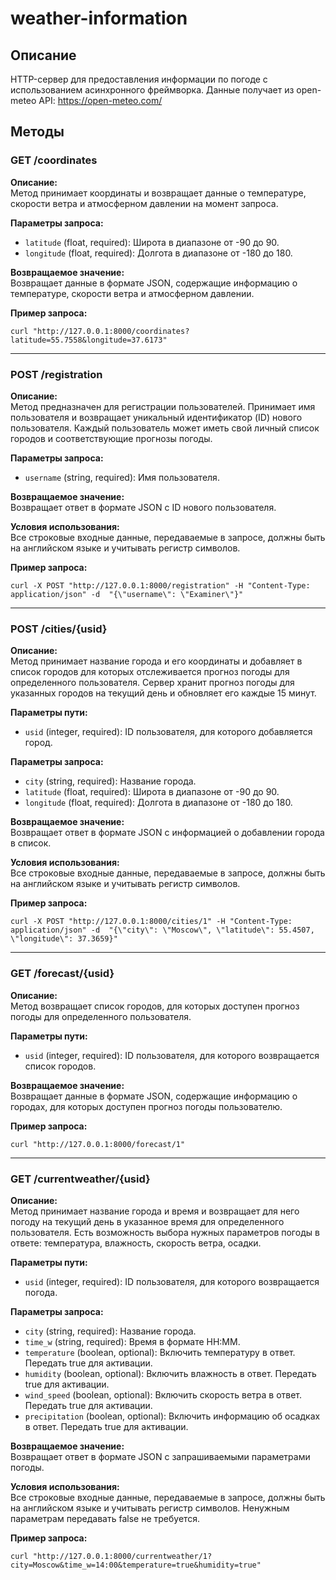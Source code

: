 # weather-information

## Описание
HTTP-сервер для предоставления информации по погоде с использованием асинхронного фреймворка. 
Данные получает из open-meteo API: https://open-meteo.com/

## Методы

### GET /coordinates

**Описание:**  
Метод принимает координаты и возвращает данные о температуре, скорости ветра и атмосферном
давлении на момент запроса.

**Параметры запроса:**
- `latitude` (float, required): Широта в диапазоне от -90 до 90.
- `longitude` (float, required): Долгота в диапазоне от -180 до 180.

**Возвращаемое значение:**  
Возвращает данные в формате JSON, содержащие информацию о температуре, скорости ветра и 
атмосферном давлении.

**Пример запроса:**  

`curl "http://127.0.0.1:8000/coordinates?latitude=55.7558&longitude=37.6173"`

---

### POST /registration

**Описание:**  
Метод предназначен для регистрации пользователей. Принимает имя пользователя и возвращает 
уникальный идентификатор (ID) нового пользователя. Каждый пользователь может иметь свой 
личный список городов и соответствующие прогнозы погоды.

**Параметры запроса:**
- `username` (string, required): Имя пользователя.

**Возвращаемое значение:**  
Возвращает ответ в формате JSON с ID нового пользователя.

**Условия использования:**  
Все строковые входные данные, передаваемые в запросе, должны быть на английском языке и 
учитывать регистр символов.

**Пример запроса:**  

`curl -X POST "http://127.0.0.1:8000/registration" -H "Content-Type: application/json" -d 
"{\"username\": \"Examiner\"}"`

---

### POST /cities/{usid}

**Описание:**  
Метод принимает название города и его координаты и добавляет в список городов для которых
отслеживается прогноз погоды для определенного пользователя. Сервер хранит прогноз погоды 
для указанных городов на текущий день и обновляет его каждые 15 минут.

**Параметры пути:**
- `usid` (integer, required): ID пользователя, для которого добавляется город.

**Параметры запроса:**
- `city` (string, required): Название города.
- `latitude` (float, required): Широта в диапазоне от -90 до 90.
- `longitude` (float, required): Долгота в диапазоне от -180 до 180.

**Возвращаемое значение:**  
Возвращает ответ в формате JSON с информацией о добавлении города в список.

**Условия использования:**  
Все строковые входные данные, передаваемые в запросе, должны быть на английском языке и 
учитывать регистр символов.

**Пример запроса:**  

`curl -X POST "http://127.0.0.1:8000/cities/1" -H "Content-Type: application/json" -d 
"{\"city\": \"Moscow\", \"latitude\": 55.4507, \"longitude\": 37.3659}"`

---

### GET /forecast/{usid}

**Описание:**  
Метод возвращает список городов, для которых доступен прогноз погоды для определенного 
пользователя.

**Параметры пути:**
- `usid` (integer, required): ID пользователя, для которого возвращается список городов.

**Возвращаемое значение:**  
Возвращает данные в формате JSON, содержащие информацию о городах, для которых доступен 
прогноз погоды пользователю.

**Пример запроса:**  

`curl "http://127.0.0.1:8000/forecast/1"`

---

### GET /currentweather/{usid}

**Описание:**  
Метод принимает название города и время и возвращает для него погоду на текущий день в 
указанное время для определенного пользователя. Есть возможность выбора нужных параметров 
погоды в ответе: температура, влажность, скорость ветра, осадки.

**Параметры пути:**
- `usid` (integer, required): ID пользователя, для которого возвращается погода.

**Параметры запроса:**
- `city` (string, required): Название города.
- `time_w` (string, required): Время в формате HH:MM.
- `temperature` (boolean, optional): Включить температуру в ответ. Передать true для активации.
- `humidity` (boolean, optional): Включить влажность в ответ. Передать true для активации.
- `wind_speed` (boolean, optional): Включить скорость ветра в ответ. Передать true для активации.
- `precipitation` (boolean, optional): Включить информацию об осадках в ответ. Передать true для активации.

**Возвращаемое значение:**  
Возвращает ответ в формате JSON с запрашиваемыми параметрами погоды.

**Условия использования:**  
Все строковые входные данные, передаваемые в запросе, должны быть на английском языке и 
учитывать регистр символов. Ненужным параметрам передавать false не требуется. 

**Пример запроса:**  

`curl "http://127.0.0.1:8000/currentweather/1?city=Moscow&time_w=14:00&temperature=true&humidity=true"`
